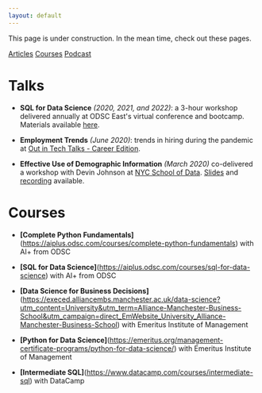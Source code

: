 ```yaml
---
layout: default
---
```


This page is under construction. In the mean time, check out these pages.

[Articles](_pages/articles.md)
[Courses](_pages/courses.md)
[Podcast](_pages/podcast.md)

# Talks

- **SQL for Data Science** _(2020, 2021, and 2022)_: a 3-hour workshop delivered annually at ODSC East's virtual conference and bootcamp. Materials available [here](https://github.com/mona-kay/odsc-sql-for-data-science).

- **Employment Trends** _(June 2020)_: trends in hiring during the pandemic at [Out in Tech Talks - Career Edition](https://outintechtalks.splashthat.com/).

- **Effective Use of Demographic Information** _(March 2020)_ co-delivered a workshop with Devin Johnson at [NYC School of Data](https://www.schoolofdata.nyc/). [Slides](/files/demographic_info.pdf) and [recording](https://www.youtube.com/watch?v=0EdsYzzndsw&t) available.


# Courses

- **[Complete Python Fundamentals]**(https://aiplus.odsc.com/courses/complete-python-fundamentals) with AI+ from ODSC

- **[SQL for Data Science]**(https://aiplus.odsc.com/courses/sql-for-data-science)  with AI+ from ODSC

- **[Data Science for Business Decisions]**(https://execed.alliancembs.manchester.ac.uk/data-science?utm_content=University&utm_term=Alliance-Manchester-Business-School&utm_campaign=direct_EmWebsite_University_Alliance-Manchester-Business-School) with Emeritus Institute of Management

- **[Python for Data Science]**(https://emeritus.org/management-certificate-programs/python-for-data-science/) with Emeritus Institute of Management

- **[Intermediate SQL]**(https://www.datacamp.com/courses/intermediate-sql) with DataCamp
